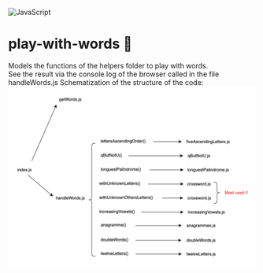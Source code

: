 ![JavaScript](https://img.shields.io/badge/javascript-%23323330.svg?style=for-the-badge&logo=javascript&logoColor=%23F7DF1E)

# play-with-words :feet: 

Models the functions of the helpers folder to play with words. <br/>
See the result via the console.log of the browser called in the file handleWords.js
Schematization of the structure of the code:
![SCHEMA-CODE](./Schema-code.png)
